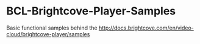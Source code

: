 # BCL-Brightcove-Player-Samples
Basic functional samples behind the http://docs.brightcove.com/en/video-cloud/brightcove-player/samples
